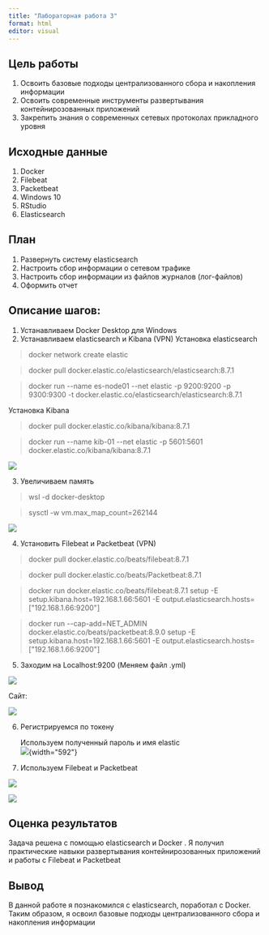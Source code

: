 ```yaml
---
title: "Лабораторная работа 3"
format: html
editor: visual
---
```


## Цель работы

1.  Освоить базовые подходы централизованного сбора и накопления информации
2.  Освоить современные инструменты развертывания контейнирозованных приложений
3.  Закрепить знания о современных сетевых протоколах прикладного уровня

## Исходные данные

1.  Docker
2.  Filebeat
3.  Packetbeat
4.  Windows 10
5.  RStudio
6.  Elasticsearch

## План

1.  Развернуть систему elasticsearch
2.  Настроить сбор информации о сетевом трафике
3.  Настроить сбор информации из файлов журналов (лог-файлов)
4.  Оформить отчет

## Описание шагов:

1.  Устанавливаем Docker Desktop для Windows
2.  Устанавливаем elasticsearch и Kibana (VPN) Установка elasticsearch

> docker network create elastic

> docker pull docker.elastic.co/elasticsearch/elasticsearch:8.7.1

> docker run --name es-node01 --net elastic -p 9200:9200 -p 9300:9300 -t docker.elastic.co/elasticsearch/elasticsearch:8.7.1

Установка Kibana

> docker pull docker.elastic.co/kibana/kibana:8.7.1

> docker run --name kib-01 --net elastic -p 5601:5601 docker.elastic.co/kibana/kibana:8.7.1

![](2.png)

3.  Увеличиваем память

> wsl -d docker-desktop

> sysctl -w vm.max_map_count=262144

![](main.png)

4.  Установить Filebeat и Packetbeat (VPN)

> docker pull docker.elastic.co/beats/filebeat:8.7.1

> docker pull docker.elastic.co/beats/Packetbeat:8.7.1

> docker run docker.elastic.co/beats/filebeat:8.7.1 setup -E setup.kibana.host=192.168.1.66:5601 -E output.elasticsearch.hosts=\["192.168.1.66:9200"\]

> docker run --cap-add=NET_ADMIN docker.elastic.co/beats/packetbeat:8.9.0 setup -E setup.kibana.host=192.168.1.66:5601 -E output.elasticsearch.hosts=\["192.168.1.66:9200"\]

5.  Заходим на Localhost:9200 (Меняем файл .yml)

![](false.png)

Сайт:

![](9200.png)

6.  Регистрируемся по токену

    Используем полученный пароль и имя elastic\
    ![](regist.png){width="592"}

7.  Используем Filebeat и Packetbeat

![](packet.png)

![](file.png)

## Оценка результатов

Задача решена с помощью elasticsearch и Docker . Я получил практические навыки развертывания контейнирозованных приложений и работы с Filebeat и Packetbeat

## Вывод

В данной работе я познакомился с elasticsearch, поработал с Docker. Таким образом, я освоил базовые подходы централизованного сбора и накопления информации
